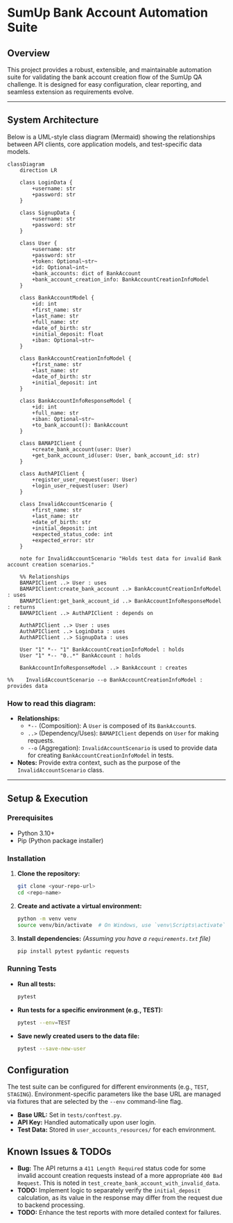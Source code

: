 # SumUp Bank Account Automation Suite

## Overview

This project provides a robust, extensible, and maintainable automation suite for validating the bank account creation flow of the SumUp QA challenge. It is designed for easy configuration, clear reporting, and seamless extension as requirements evolve.

---

## System Architecture

Below is a UML-style class diagram (Mermaid) showing the relationships between API clients, core application models, and test-specific data models.

```mermaid
classDiagram
    direction LR

    class LoginData {
        +username: str
        +password: str
    }

    class SignupData {
        +username: str
        +password: str
    }

    class User {
        +username: str
        +password: str
        +token: Optional~str~
        +id: Optional~int~
        +bank_accounts: dict of BankAccount
        +bank_account_creation_info: BankAccountCreationInfoModel
    }

    class BankAccountModel {
        +id: int
        +first_name: str
        +last_name: str
        +full_name: str
        +date_of_birth: str
        +initial_deposit: float
        +iban: Optional~str~
    }

    class BankAccountCreationInfoModel {
        +first_name: str
        +last_name: str
        +date_of_birth: str
        +initial_deposit: int
    }

    class BankAccountInfoResponseModel {
        +id: int
        +full_name: str
        +iban: Optional~str~
        +to_bank_account(): BankAccount
    }

    class BAMAPIClient {
        +create_bank_account(user: User)
        +get_bank_account_id(user: User, bank_account_id: str)
    }

    class AuthAPIClient {
        +register_user_request(user: User)
        +login_user_request(user: User)
    }

    class InvalidAccountScenario {
        +first_name: str
        +last_name: str
        +date_of_birth: str
        +initial_deposit: int
        +expected_status_code: int
        +expected_error: str
    }

    note for InvalidAccountScenario "Holds test data for invalid Bank account creation scenarios."

    %% Relationships
    BAMAPIClient ..> User : uses
    BAMAPIClient:create_bank_account ..> BankAccountCreationInfoModel : uses
    BAMAPIClient:get_bank_account_id ..> BankAccountInfoResponseModel : returns
    BAMAPIClient ..> AuthAPIClient : depends on
    
    AuthAPIClient ..> User : uses
    AuthAPIClient ..> LoginData : uses
    AuthAPIClient ..> SignupData : uses
    
    User "1" *-- "1" BankAccountCreationInfoModel : holds
    User "1" *-- "0..*" BankAccount : holds

    BankAccountInfoResponseModel ..> BankAccount : creates

%%    InvalidAccountScenario --o BankAccountCreationInfoModel : provides data
```

### How to read this diagram:
-   **Relationships:**
    -   `*--` (Composition): A `User` is composed of its `BankAccount`s.
    -   `..>` (Dependency/Uses): `BAMAPIClient` depends on `User` for making requests.
    -   `--o` (Aggregation): `InvalidAccountScenario` is used to provide data for creating `BankAccountCreationInfoModel` in tests.
-   **Notes:** Provide extra context, such as the purpose of the `InvalidAccountScenario` class.

---

## Setup & Execution

### Prerequisites
- Python 3.10+
- Pip (Python package installer)

### Installation
1.  **Clone the repository:**
    ```bash
    git clone <your-repo-url>
    cd <repo-name>
    ```
2.  **Create and activate a virtual environment:**
    ```bash
    python -m venv venv
    source venv/bin/activate  # On Windows, use `venv\Scripts\activate`
    ```
3.  **Install dependencies:**
    *(Assuming you have a `requirements.txt` file)*
    ```bash
    pip install pytest pydantic requests
    ```

### Running Tests
-   **Run all tests:**
    ```bash
    pytest
    ```
-   **Run tests for a specific environment (e.g., TEST):**
    ```bash
    pytest --env=TEST
    ```
-   **Save newly created users to the data file:**
    ```bash
    pytest --save-new-user
    ```

## Configuration
The test suite can be configured for different environments (e.g., `TEST`, `STAGING`). Environment-specific parameters like the base URL are managed via fixtures that are selected by the `--env` command-line flag.

-   **Base URL:** Set in `tests/conftest.py`.
-   **API Key:** Handled automatically upon user login.
-   **Test Data:** Stored in `user_accounts_resources/` for each environment.

## Known Issues & TODOs
-   **Bug:** The API returns a `411 Length Required` status code for some invalid account creation requests instead of a more appropriate `400 Bad Request`. This is noted in `test_create_bank_account_with_invalid_data`.
-   **TODO:** Implement logic to separately verify the `initial_deposit` calculation, as its value in the response may differ from the request due to backend processing.
-   **TODO:** Enhance the test reports with more detailed context for failures.